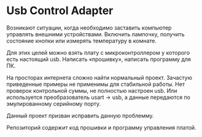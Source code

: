# Usb Control Adapter
<p>
Возникают ситуации, когда необходимо заставить компьютер управлять внешними устройствами. Включить лампочку, получить состояние кнопки или измерять температуру в комнате.
</p>
<p>
Для этих целей можно взять плату с микроконтроллером у которого есть настоящий usb. Написать «прошивку», написать программу для ПК. 
</p>
<p>
На просторах интернета сложно найти нормальный проект. Зачастую приведенные примеры не применимы для стабильной работы. Нет проверок контрольной суммы, не полностью настроен usb. Или используется преобразователь usart -> usb, а данные передаются по эмулированному серийному порту.
</p>
<p>
Данный проект призван исправить данную проблемму.
</p>
<p>
Репозиторий содержит код прошивки и программу управления платой.
</p>